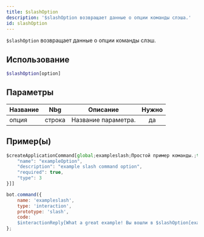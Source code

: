 ```yaml
---
title: $slashOption
description: '$slashOption возвращает данные о опции команды слэша.'
id: slashOption
---
```


`$slashOption` возвращает данные о опции команды слэш.

## Использование

```php
$slashOption[option]
```

## Параметры

| Название | Nbg    | Описание            | Нужно |
| -------- | ------ | ------------------- |:-----:|
| опция    | строка | Название параметра. |  да   |

## Пример(ы)

```javascript
$createApplicationCommand[global;exampleslash;Простой пример команды.;true;slash;[{
    "name": "exampleOption",
    "description": "example slash command option",
    "required": true,
    "type": 3
}]]
```

```javascript
bot.command({
    name: 'exampleslash',
    type: 'interaction',
    prototype: 'slash',
    code: `
    $interactionReply[What a great example! Вы вошли в $slashOption[exampleOption]!]`
};
```